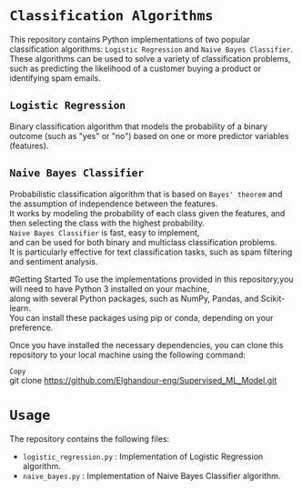 
# `Classification Algorithms` <br>
This repository contains Python implementations of two popular classification algorithms: `Logistic Regression` and `Naive Bayes Classifier`.<br> These algorithms can be used to solve a variety of classification problems,<br> such as predicting the likelihood of a customer buying a product or identifying spam emails.

## `Logistic Regression`
Binary classification algorithm that models the probability of a binary outcome (such as "yes" or "no") based on one or more predictor variables (features).

## `Naive Bayes Classifier`
Probabilistic classification algorithm that is based on `Bayes' theorem` and the assumption of independence between the features.<br> It works by modeling the probability of each class given the features, and then selecting the class with the highest probability.<br> `Naive Bayes Classifier` is fast, easy to implement,<br> and can be used for both binary and multiclass classification problems.<br> It is particularly effective for text classification tasks, such as spam filtering and sentiment analysis.

#Getting Started
To use the implementations provided in this repository,you will need to have Python 3 installed on your machine,<br> along with several Python packages, such as NumPy, Pandas, and Scikit-learn.<br> You can install these packages using pip or conda, depending on your preference.

Once you have installed the necessary dependencies, you can clone this repository to your local machine using the following command:

`Copy`<br>
git clone https://github.com/Elghandour-eng/Supervised_ML_Model.git

# `Usage`
 The repository contains the following files:<br>

  - `logistic_regression.py` :  Implementation of Logistic Regression algorithm.
  - `naive_bayes.py` : Implementation of Naive Bayes Classifier algorithm.
